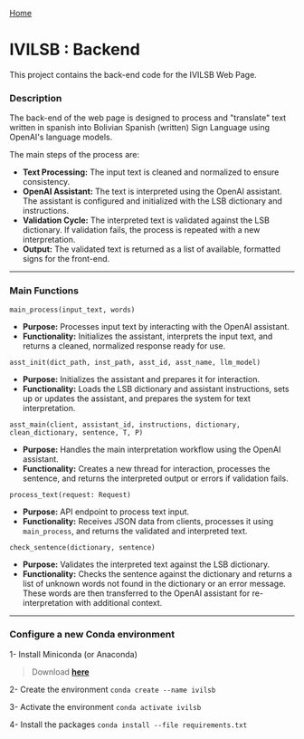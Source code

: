 [Home](../README.md)

# IVILSB : Backend

This project contains the back-end code for the IVILSB Web Page.

### Description 

The back-end of the web page is designed to process and "translate" text written in spanish into Bolivian Spanish (written) Sign Language using OpenAI's language models.

The main steps of the process are:
- **Text Processing:** The input text is cleaned and normalized to ensure consistency. 
- **OpenAI Assistant:** The text is interpreted using the OpenAI assistant. The assistant is configured and initialized with the LSB dictionary and instructions.
- **Validation Cycle:** The interpreted text is validated against the LSB dictionary. If validation fails, the process is repeated with a new interpretation.
- **Output:** The validated text is returned as a list of available, formatted signs for the front-end.

---
### Main Functions

`main_process(input_text, words)`
- **Purpose:** Processes input text by interacting with the OpenAI assistant.
- **Functionality:** Initializes the assistant, interprets the input text, and returns a cleaned, normalized response ready for use.

`asst_init(dict_path, inst_path, asst_id, asst_name, llm_model)`
- **Purpose:** Initializes the assistant and prepares it for interaction.
- **Functionality:** Loads the LSB dictionary and assistant instructions, sets up or updates the assistant, and prepares the system for text interpretation.

`asst_main(client, assistant_id, instructions, dictionary, clean_dictionary, sentence, T, P)`
- **Purpose:** Handles the main interpretation workflow using the OpenAI assistant.
- **Functionality:** Creates a new thread for interaction, processes the sentence, and returns the interpreted output or errors if validation fails.

`process_text(request: Request)`
- **Purpose:** API endpoint to process text input.
- **Functionality:** Receives JSON data from clients, processes it using `main_process`, and returns the validated and interpreted text.

`check_sentence(dictionary, sentence)`
- **Purpose:** Validates the interpreted text against the LSB dictionary.
- **Functionality:** Checks the sentence against the dictionary and returns a list of unknown words not found in the dictionary or an error message. These words are then transferred to the OpenAI assistant for re-interpretation with additional context.

---
### Configure a new Conda environment

1- Install Miniconda (or Anaconda)
> Download **[here](https://docs.anaconda.com/miniconda/)**

2- Create the environment
`conda create --name ivilsb`

3- Activate the environment
`conda activate ivilsb`

4- Install the packages
`conda install --file requirements.txt`
